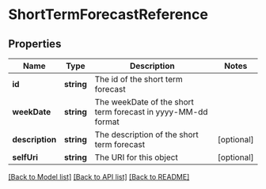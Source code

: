 # ShortTermForecastReference

## Properties
Name | Type | Description | Notes
------------ | ------------- | ------------- | -------------
**id** | **string** | The id of the short term forecast | 
**weekDate** | **string** | The weekDate of the short term forecast in yyyy-MM-dd format | 
**description** | **string** | The description of the short term forecast | [optional] 
**selfUri** | **string** | The URI for this object | [optional] 

[[Back to Model list]](../README.md#documentation-for-models) [[Back to API list]](../README.md#documentation-for-api-endpoints) [[Back to README]](../README.md)


